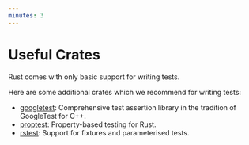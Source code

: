 ```yaml
---
minutes: 3
---
```


# Useful Crates

Rust comes with only basic support for writing tests.

Here are some additional crates which we recommend for writing tests:

* [googletest](https://docs.rs/googletest): Comprehensive test assertion library in the tradition of GoogleTest for C++.
* [proptest](https://docs.rs/proptest): Property-based testing for Rust.
* [rstest](https://docs.rs/rstest): Support for fixtures and parameterised tests.
